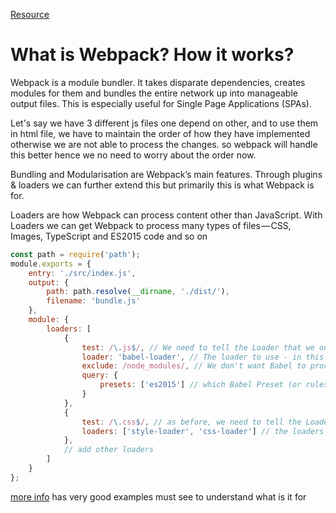 [Resource](https://blog.ag-grid.com/webpack-tutorial-understanding-how-it-works/)

# What is Webpack? How it works?
Webpack is a module bundler. It takes disparate dependencies, creates modules for them and bundles the entire network up into manageable output files. 
This is especially useful for Single Page Applications (SPAs).

Let's say we have 3 different js files one depend on other, and to use them in html file, we have to maintain the order of how they have implemented otherwise we are not able to process the changes. so webpack will handle this better hence we no need to worry about the order now.

Bundling and Modularisation are Webpack’s main features. Through plugins & loaders we can further extend this but primarily this is what Webpack is for.

Loaders are how Webpack can process content other than JavaScript. With Loaders we can get Webpack to process many types of files — CSS, Images, TypeScript and ES2015 code and so on
```javascript
const path = require('path');
module.exports = {
    entry: './src/index.js',
    output: {
        path: path.resolve(__dirname, './dist/'),
        filename: 'bundle.js'
    },
    module: {
        loaders: [
            {
                test: /\.js$/, // We need to tell the Loader that we only want it to process JavaScript files. We don't want it to look for CSS, HTML, images and so on - only JavaScript (.js) files. In order to do so, we provide a regex expression that will match .js files
                loader: 'babel-loader', // The loader to use - in this case the Babel Loader
                exclude: /node_modules/, // We don't want Babel to process any files under node_modules
                query: {
                    presets: ['es2015'] // which Babel Preset (or rules) we want to apply - in our case we're looking for Babel to convert ES2015 code
                }
            },
            {
                test: /\.css$/, // as before, we need to tell the Loaders that we only want it to process CSS files - this regex will only process .css files
                loaders: ['style-loader', 'css-loader'] // the loaders to use. Note that this time it's plural as we're supplying an array of Loaders. Also note that Webpack processes Loaders from right to left, so the results of css-loader (the file contents) are passed to style-loader (adding the styles to the HTML document)
            },
            // add other loaders
        ]
    }
};
```
[more info](https://blog.ag-grid.com/webpack-tutorial-understanding-how-it-works/) has very good examples must see to understand what is it for
